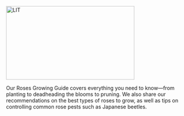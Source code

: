 <!DOCTYPE html>
<html>
	<head>
		<title>Image</title>
	</head>
	<body>
		<img src="C:\D\rose.jfif" alt="LIT" width="350" height="200">
		<p>Our Roses Growing Guide covers everything you need to know—from planting to deadheading the blooms to pruning. We also share our recommendations on the best types of roses to grow, as well as tips on controlling common rose pests such as Japanese beetles.</p>
	</body>
</html>
